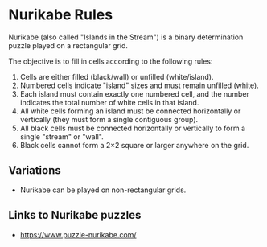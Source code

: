 # Nurikabe Rules

Nurikabe (also called "Islands in the Stream") is a binary determination puzzle played on a rectangular grid. 

The objective is to fill in cells according to the following rules:

1. Cells are either filled (black/wall) or unfilled (white/island).
2. Numbered cells indicate "island" sizes and must remain unfilled (white).
3. Each island must contain exactly one numbered cell, and the number indicates the total number of white cells in that island.
4. All white cells forming an island must be connected horizontally or vertically (they must form a single contiguous group).
5. All black cells must be connected horizontally or vertically to form a single "stream" or "wall".
6. Black cells cannot form a 2×2 square or larger anywhere on the grid.

## Variations

* Nurikabe can be played on non-rectangular grids.

## Links to Nurikabe puzzles

* https://www.puzzle-nurikabe.com/
